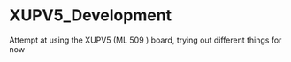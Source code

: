 # XUPV5_Development
Attempt at using the XUPV5 (ML 509 ) board, trying out different things for now
